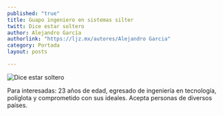 ```yaml
---
published: "true"
title: Guapo ingeniero en sistemas silter
twitt: Dice estar soltero
author: Alejandro García
authorlink: "https://ljz.mx/autores/Alejandro Garcia"
category: Portada
layout: posts

---
```


![Dice estar soltero](http://i.imgur.com/CJkiqxtm.jpg)

Para interesadas: 23 años de edad, egresado de ingeniería en tecnología, políglota y comprometido con sus ideales. Acepta personas de diversos países.
